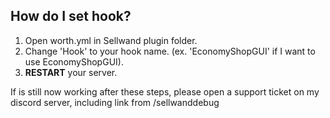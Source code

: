 ## How do I set hook?
1. Open worth.yml in Sellwand plugin folder.
2. Change 'Hook' to your hook name. (ex. 'EconomyShopGUI' if I want to use EconomyShopGUI).
3. **RESTART** your server.

If is still now working after these steps, please open a support ticket on my discord server, including
link from /sellwanddebug

